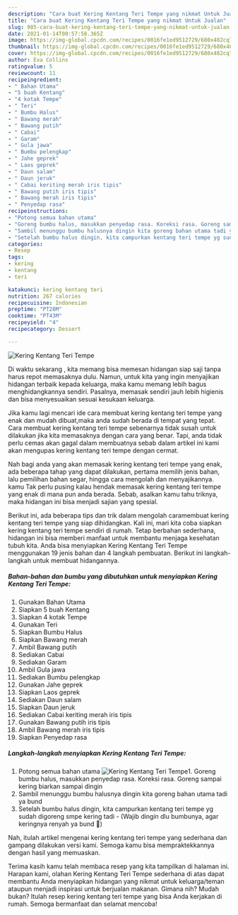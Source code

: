 ```yaml
---
description: "Cara buat Kering Kentang Teri Tempe yang nikmat Untuk Jualan"
title: "Cara buat Kering Kentang Teri Tempe yang nikmat Untuk Jualan"
slug: 985-cara-buat-kering-kentang-teri-tempe-yang-nikmat-untuk-jualan
date: 2021-01-14T00:57:58.365Z
image: https://img-global.cpcdn.com/recipes/0016fe1ed9512729/680x482cq70/kering-kentang-teri-tempe-foto-resep-utama.jpg
thumbnail: https://img-global.cpcdn.com/recipes/0016fe1ed9512729/680x482cq70/kering-kentang-teri-tempe-foto-resep-utama.jpg
cover: https://img-global.cpcdn.com/recipes/0016fe1ed9512729/680x482cq70/kering-kentang-teri-tempe-foto-resep-utama.jpg
author: Eva Collins
ratingvalue: 5
reviewcount: 11
recipeingredient:
- " Bahan Utama"
- "5 buah Kentang"
- "4 kotak Tempe"
- " Teri"
- " Bumbu Halus"
- " Bawang merah"
- " Bawang putih"
- " Cabai"
- " Garam"
- " Gula jawa"
- " Bumbu pelengkap"
- " Jahe geprek"
- " Laos geprek"
- " Daun salam"
- " Daun jeruk"
- " Cabai keriting merah iris tipis"
- " Bawang putih iris tipis"
- " Bawang merah iris tipis"
- " Penyedap rasa"
recipeinstructions:
- "Potong semua bahan utama"
- "Goreng bumbu halus, masukkan penyedap rasa. Koreksi rasa. Goreng sampai kering biarkan sampai dingin"
- "Sambil menunggu bumbu halusnya dingin kita goreng bahan utama tadi ya bund"
- "Setelah bumbu halus dingin, kita campurkan kentang teri tempe yg sudah digoreng smpe kering tadi (Wajib dingin dlu bumbunya, agar keringnya renyah ya bund 🥰)"
categories:
- Resep
tags:
- kering
- kentang
- teri

katakunci: kering kentang teri 
nutrition: 267 calories
recipecuisine: Indonesian
preptime: "PT28M"
cooktime: "PT43M"
recipeyield: "4"
recipecategory: Dessert

---
```



![Kering Kentang Teri Tempe](https://img-global.cpcdn.com/recipes/0016fe1ed9512729/680x482cq70/kering-kentang-teri-tempe-foto-resep-utama.jpg)

Di waktu  sekarang , kita memang bisa memesan hidangan siap saji tanpa harus repot memasaknya dulu. Namun, untuk kita yang ingin menyajikan hidangan terbaik kepada keluarga, maka kamu memang lebih bagus menghidangkannya sendiri. Pasalnya, memasak sendiri jauh lebih higienis dan bisa menyesuaikan sesuai kesukaan keluarga.

Jika kamu lagi mencari ide cara membuat kering kentang teri tempe yang enak dan mudah dibuat,maka anda sudah berada di tempat yang tepat. Cara membuat kering kentang teri tempe  sebenarnya tidak susah untuk dilakukan jika kita memasaknya dengan cara yang benar. Tapi, anda tidak perlu cemas akan gagal dalam membuatnya 
sebab dalam artikel ini kami akan mengupas kering kentang teri tempe dengan cermat.  



Nah bagi anda yang akan memasak kering kentang teri tempe yang enak, ada beberapa tahap yang dapat dilakukan, pertama memilih jenis bahan, lalu pemilihan bahan segar, hingga cara mengolah dan menyajikannya. kamu Tak perlu pusing kalau hendak memasak kering kentang teri tempe yang enak di mana pun anda berada. Sebab, asalkan kamu  tahu triknya, maka hidangan ini bisa menjadi sajian yang spesial.

Berikut ini, ada beberapa tips dan trik dalam mengolah caramembuat kering kentang teri tempe yang siap dihidangkan. Kali ini, mari kita coba siapkan kering kentang teri tempe sendiri di rumah. Tetap berbahan sederhana, hidangan ini bisa memberi manfaat untuk membantu menjaga kesehatan tubuh kita. Anda bisa menyiapkan Kering Kentang Teri Tempe menggunakan 19 jenis bahan dan 4 langkah pembuatan. Berikut ini langkah-langkah untuk membuat hidangannya.

<!--inarticleads1-->

##### Bahan-bahan dan bumbu yang dibutuhkan untuk menyiapkan Kering Kentang Teri Tempe:

1. Gunakan  Bahan Utama
1. Siapkan 5 buah Kentang
1. Siapkan 4 kotak Tempe
1. Gunakan  Teri
1. Siapkan  Bumbu Halus
1. Siapkan  Bawang merah
1. Ambil  Bawang putih
1. Sediakan  Cabai
1. Sediakan  Garam
1. Ambil  Gula jawa
1. Sediakan  Bumbu pelengkap
1. Gunakan  Jahe geprek
1. Siapkan  Laos geprek
1. Sediakan  Daun salam
1. Siapkan  Daun jeruk
1. Sediakan  Cabai keriting merah iris tipis
1. Gunakan  Bawang putih iris tipis
1. Ambil  Bawang merah iris tipis
1. Siapkan  Penyedap rasa




<!--inarticleads2-->

##### Langkah-langkah menyiapkan Kering Kentang Teri Tempe:

1. Potong semua bahan utama
<img src="https://img-global.cpcdn.com/steps/5af3facba633d84f/160x128cq70/kering-kentang-teri-tempe-langkah-memasak-1-foto.jpg" alt="Kering Kentang Teri Tempe">1. Goreng bumbu halus, masukkan penyedap rasa. Koreksi rasa. Goreng sampai kering biarkan sampai dingin
1. Sambil menunggu bumbu halusnya dingin kita goreng bahan utama tadi ya bund
1. Setelah bumbu halus dingin, kita campurkan kentang teri tempe yg sudah digoreng smpe kering tadi - (Wajib dingin dlu bumbunya, agar keringnya renyah ya bund 🥰)




Nah, itulah artikel mengenai  kering kentang teri tempe  yang sederhana dan gampang dilakukan versi kami. Semoga kamu bisa mempraktekkannya dengan hasil yang memuaskan. 

Terima kasih kamu telah membaca resep yang kita tampilkan di halaman ini. Harapan kami, olahan  Kering Kentang Teri Tempe sederhana di atas dapat membantu Anda menyiapkan hidangan yang nikmat untuk keluarga/teman ataupun menjadi inspirasi untuk berjualan makanan. Gimana nih? Mudah bukan? Itulah resep kering kentang teri tempe yang bisa Anda kerjakan di rumah. Semoga bermanfaat dan selamat mencoba!

